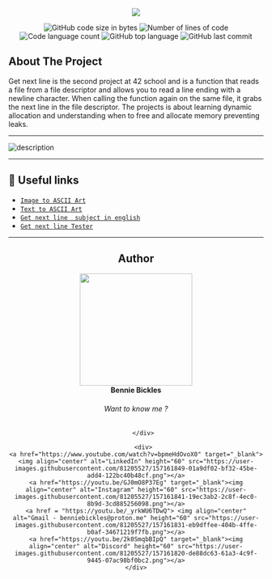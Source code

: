 <p align="center">
  <img src="https://zupimages.net/up/22/37/atpo.png" />
</p>

<p align="center">
	<img alt="GitHub code size in bytes" src="https://img.shields.io/github/languages/code-size/BennieBickles/GetNextLine?color=blueviolet" />
	<img alt="Number of lines of code" src="https://img.shields.io/tokei/lines/github/BennieBickles/GetNextLine?color=blueviolet" />
	<img alt="Code language count" src="https://img.shields.io/github/languages/count/BennieBickles/GetNextLine?color=blue" />
	<img alt="GitHub top language" src="https://img.shields.io/github/languages/top/BennieBickles/GetNextLine?color=blue" />
	<img alt="GitHub last commit" src="https://img.shields.io/github/last-commit/BennieBickles/GetNextLine?color=brightgreen" />
</p>


<!-- ABOUT THE PROJECT -->
## About The Project

Get next line is the second project at 42 school and is a function that reads a file from a file descriptor and allows you to read a line ending with a newline character. When calling the function again on the same file, it grabs the next line in the file descriptor.
The projects is about learning dynamic allocation and understanding when to free and allocate memory preventing leaks.

______________________________________________________

![description](https://zupimages.net/up/22/37/sa35.png)

______________________________________________________

## :pushpin: Useful links

* [`Image to ASCII Art`](https://emojicombos.com/dot-art-generator)
* [`Text to ASCII Art`](http://patorjk.com/software/taag/#p=display&f=Graffiti&t=Type%20Something%20)
* [`Get next line  subject in english`](https://github.com/Surfi89/42cursus/blob/main/Subject%20PDFs/01_get_next_line_en.pdf)
* [`Get next line Tester`](https://github.com/Tripouille/gnlTester)

______________________________________________________

<h2  align="center" id="author">Author</h2>
<div align="center">
	<div>
	<img height="222em" src="https://zupimages.net/up/22/37/nw50.png">
	</div>
	<div>
		<strong> Bennie Bickles </strong>

###### Want to know me ?
    	</div>

    	<div>
  	<a href="https://www.youtube.com/watch?v=bpmeHdOvoX0" target="_blank"><img align="center" alt="LinkedIn" height="60" src="https://user-images.githubusercontent.com/81205527/157161849-01a9df02-bf32-45be-add4-122bc40b48cf.png"></a>
	<a href="https://youtu.be/GJ0mO8P37Eg" target="_blank"><img align="center" alt="Instagram" height="60" src="https://user-images.githubusercontent.com/81205527/157161841-19ec3ab2-2c8f-4ec0-8b9d-3cd885256098.png"></a>
	<a href = "https://youtu.be/_yrkWU6TDwQ"> <img align="center" alt="Gmail - benniebickles@proton.me" height="60" src="https://user-images.githubusercontent.com/81205527/157161831-eb9dffee-404b-4ffe-b0af-34671219f7fb.png"></a>
	<a href="https://youtu.be/2k0SmqbBIpQ" target="_blank"><img align="center" alt="Discord" height="60" src="https://user-images.githubusercontent.com/81205527/157161820-de88dc63-61a3-4c9f-9445-07ac98bf0bc2.png"></a>
	</div>
</div>
